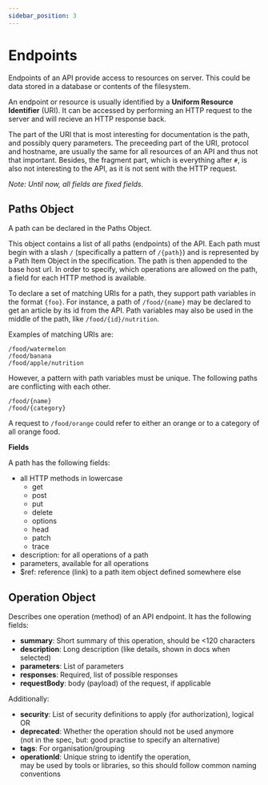 ```yaml
---
sidebar_position: 3
---
```


# Endpoints

Endpoints of an API provide access to resources on server.
This could be data stored in a database or contents of the filesystem.

An endpoint or resource is usually identified by a **Uniform Resource Identifier** (URI).
It can be accessed by performing an HTTP request to the server and will recieve an HTTP response back.

The part of the URI that is most interesting for documentation is the path, and possibly query parameters.
The preceeding part of the URI, protocol and hostname, are usually the same for all resources of an API and thus not that important.
Besides, the fragment part, which is everything after `#`, is also not interesting to the API, as it is not sent with the HTTP request. 

*Note: Until now, all fields are fixed fields.*

## Paths Object

A path can be declared in the Paths Object.

This object contains a list of all paths (endpoints) of the API.
Each path must begin with a slash `/` (specifically a pattern of `/{path}`) and is represented by a Path Item Object in the specification.
The path is then appended to the base host url.
In order to specify, which operations are allowed on the path, a field for each HTTP method is available.

To declare a set of matching URIs for a path, they support path variables in the format `{foo}`.
For instance, a path of `/food/{name}` may be declared to get an article by its id from the API.
Path variables may also be used in the middle of the path, like `/food/{id}/nutrition`.


Examples of matching URIs are:

```
/food/watermelon
/food/banana
/food/apple/nutrition
```

However, a pattern with path variables must be unique.
The following paths are conflicting with each other.

```
/food/{name}
/food/{category}
```

A request to `/food/orange` could refer to either an orange or to a category of all orange food.


**Fields**

A path has the following fields:
- all HTTP methods in lowercase
  - get
  - post
  - put
  - delete
  - options
  - head
  - patch
  - trace
- description: for all operations of a path
- parameters, available for all operations
- $ref: reference (link) to a path item object defined somewhere else

## Operation Object

Describes one operation (method) of an API endpoint.
It has the following fields:

- **summary**: Short summary of this operation, should be <120 characters
- **description**: Long description (like details, shown in docs when selected)
- **parameters**: List of parameters
- **responses**: Required, list of possible responses
- **requestBody**: body (payload) of the request, if applicable

<!-- 
- produces: List of content types (MIME types) that the operation result can be
- consumes: list of content types (MIME types) that the operation takes as body 
- -->

Additionally:
- **security**: List of security definitions to apply (for authorization), logical OR
- **deprecated**: Whether the operation should not be used anymore  
  (not in the spec, but: good practise to specify an alternative)
- **tags**: For organisation/grouping
- **operationId**: Unique string to identify the operation,  
  may be used by tools or libraries, so this should follow common naming conventions
